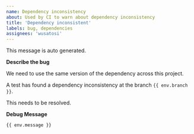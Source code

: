 ```yaml
---
name: Dependency inconsistency
about: Used by CI to warn about dependency inconsistency
title: 'Dependency inconsistent'
labels: bug, dependencies
assignees: 'wusatosi'
---
```


This message is auto generated.

**Describe the bug**

We need to use the same version of the dependency across this project.

A test has found a dependency inconsistency at the branch `{{ env.branch }}`.

This needs to be resolved.

**Debug Message**
```
{{ env.message }}
```
